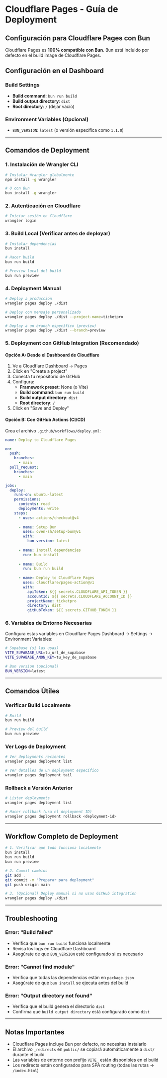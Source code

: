 # Cloudflare Pages - Guía de Deployment

## Configuración para Cloudflare Pages con Bun

Cloudflare Pages es **100% compatible con Bun**. Bun está incluido por defecto en el build image de Cloudflare Pages.

## Configuración en el Dashboard

### Build Settings
- **Build command**: `bun run build`
- **Build output directory**: `dist`
- **Root directory**: `/` (dejar vacío)

### Environment Variables (Opcional)
- `BUN_VERSION`: `latest` (o versión específica como `1.1.0`)

---

## Comandos de Deployment

### 1. Instalación de Wrangler CLI

```bash
# Instalar Wrangler globalmente
npm install -g wrangler

# O con Bun
bun install -g wrangler
```

### 2. Autenticación en Cloudflare

```bash
# Iniciar sesión en Cloudflare
wrangler login
```

### 3. Build Local (Verificar antes de deployar)

```bash
# Instalar dependencias
bun install

# Hacer build
bun run build

# Preview local del build
bun run preview
```

### 4. Deployment Manual

```bash
# Deploy a producción
wrangler pages deploy ./dist

# Deploy con mensaje personalizado
wrangler pages deploy ./dist --project-name=ticketpro

# Deploy a un branch específico (preview)
wrangler pages deploy ./dist --branch=preview
```

### 5. Deployment con GitHub Integration (Recomendado)

#### Opción A: Desde el Dashboard de Cloudflare
1. Ve a Cloudflare Dashboard → Pages
2. Click en "Create a project"
3. Conecta tu repositorio de GitHub
4. Configura:
   - **Framework preset**: None (o Vite)
   - **Build command**: `bun run build`
   - **Build output directory**: `dist`
   - **Root directory**: `/`
5. Click en "Save and Deploy"

#### Opción B: Con GitHub Actions (CI/CD)

Crea el archivo `.github/workflows/deploy.yml`:

```yaml
name: Deploy to Cloudflare Pages

on:
  push:
    branches:
      - main
  pull_request:
    branches:
      - main

jobs:
  deploy:
    runs-on: ubuntu-latest
    permissions:
      contents: read
      deployments: write
    steps:
      - uses: actions/checkout@v4
      
      - name: Setup Bun
        uses: oven-sh/setup-bun@v1
        with:
          bun-version: latest
      
      - name: Install dependencies
        run: bun install
      
      - name: Build
        run: bun run build
      
      - name: Deploy to Cloudflare Pages
        uses: cloudflare/pages-action@v1
        with:
          apiToken: ${{ secrets.CLOUDFLARE_API_TOKEN }}
          accountId: ${{ secrets.CLOUDFLARE_ACCOUNT_ID }}
          projectName: ticketpro
          directory: dist
          gitHubToken: ${{ secrets.GITHUB_TOKEN }}
```

### 6. Variables de Entorno Necesarias

Configura estas variables en Cloudflare Pages Dashboard → Settings → Environment Variables:

```bash
# Supabase (si las usas)
VITE_SUPABASE_URL=tu_url_de_supabase
VITE_SUPABASE_ANON_KEY=tu_key_de_supabase

# Bun version (opcional)
BUN_VERSION=latest
```

---

## Comandos Útiles

### Verificar Build Localmente
```bash
# Build
bun run build

# Preview del build
bun run preview
```

### Ver Logs de Deployment
```bash
# Ver deployments recientes
wrangler pages deployment list

# Ver detalles de un deployment específico
wrangler pages deployment tail
```

### Rollback a Versión Anterior
```bash
# Listar deployments
wrangler pages deployment list

# Hacer rollback (usa el deployment ID)
wrangler pages deployment rollback <deployment-id>
```

---

## Workflow Completo de Deployment

```bash
# 1. Verificar que todo funciona localmente
bun install
bun run build
bun run preview

# 2. Commit cambios
git add .
git commit -m "Preparar para deployment"
git push origin main

# 3. (Opcional) Deploy manual si no usas GitHub integration
wrangler pages deploy ./dist
```

---

## Troubleshooting

### Error: "Build failed"
- Verifica que `bun run build` funciona localmente
- Revisa los logs en Cloudflare Dashboard
- Asegúrate de que `BUN_VERSION` esté configurado si es necesario

### Error: "Cannot find module"
- Verifica que todas las dependencias están en `package.json`
- Asegúrate de que `bun install` se ejecuta antes del build

### Error: "Output directory not found"
- Verifica que el build genera el directorio `dist`
- Confirma que `build output directory` está configurado como `dist`

---

## Notas Importantes

- Cloudflare Pages incluye Bun por defecto, no necesitas instalarlo
- El archivo `_redirects` en `public/` se copiará automáticamente a `dist/` durante el build
- Las variables de entorno con prefijo `VITE_` están disponibles en el build
- Los redirects están configurados para SPA routing (todas las rutas → `/index.html`)


